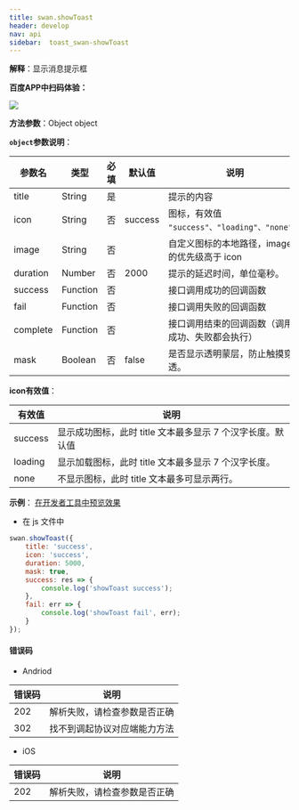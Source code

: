 ```yaml
---
title: swan.showToast
header: develop
nav: api
sidebar:  toast_swan-showToast
---
```

 

**解释**：显示消息提示框

**百度APP中扫码体验：**

<img src="https://b.bdstatic.com/miniapp/assets/images/doc_demo/toast.png"  class="demo-qrcode-image" />


**方法参数**：Object object

**`object`参数说明**：

|参数名 |类型  |必填 | 默认值 |说明|
|---- | ---- | ---- | ----|----|
|title  | String | 是  | | 提示的内容 |
|icon | String | 否  | success|图标，有效值` "success"、"loading"、"none"`。 |
|image  |  String | 否 | | 自定义图标的本地路径，image 的优先级高于 icon |
|duration  |  Number | 否 |  2000| 提示的延迟时间，单位毫秒。 |
|success| Function |   否 | | 接口调用成功的回调函数 |
|fail  |  Function |   否  | | 接口调用失败的回调函数 |
|complete   | Function |   否| |  接口调用结束的回调函数（调用成功、失败都会执行）|
|mask|Boolean|否|false|是否显示透明蒙层，防止触摸穿透。|

**icon有效值**：

|有效值 |说明  |
|---- | ---- |
|success | 显示成功图标，此时 title 文本最多显示 7 个汉字长度。默认值 |
|loading |显示加载图标，此时 title 文本最多显示 7 个汉字长度。|
|none |不显示图标，此时 title 文本最多可显示两行。  |

**示例**：
<a href="swanide://fragment/5050e3a31e5a3d2ecc1843df6fcb19511569462991855" title="在开发者工具中预览效果" target="_self">在开发者工具中预览效果</a>

* 在 js 文件中

```js
swan.showToast({
    title: 'success',
    icon: 'success',
    duration: 5000,
    mask: true,
    success: res => {
        console.log('showToast success');
    },
    fail: err => {
        console.log('showToast fail', err);
    }
});
```
 
#### 错误码
* Andriod

|错误码|说明|
|--|--|
|202|解析失败，请检查参数是否正确      |
|302|找不到调起协议对应端能力方法|

* iOS

|错误码|说明|
|--|--|
|202|解析失败，请检查参数是否正确      |


   
